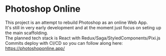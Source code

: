 # Photoshop Online

This project is an attempt to rebuild Photoshop as an online Web App.  
It's still in very early development and at the moment just focus on seting up the main scaffolding.  
The planned tech stack is React with Redux/Saga/StyledComponents/Pixi.js
Commits deploy with CI/CD so you can follow along here: https://photoshoponline.app/
